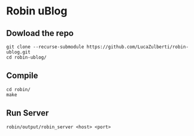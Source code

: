 # Robin uBlog

## Dowload the repo
```
git clone --recurse-submodule https://github.com/LucaZulberti/robin-ublog.git
cd robin-ublog/
```

## Compile
```
cd robin/
make
```

## Run Server
```
robin/output/robin_server <host> <port>
```
